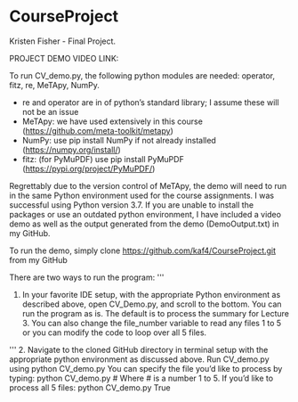 # CourseProject

Kristen Fisher - Final Project. 

PROJECT DEMO VIDEO LINK:

To run CV_demo.py, the following python modules are needed: operator, fitz, re, MeTApy, NumPy.
- re and operator are in of python’s standard library; I assume these will not be an issue
- MeTApy: we have used extensively in this course (https://github.com/meta-toolkit/metapy) 
- NumPy: use pip install NumPy if not already installed (https://numpy.org/install/)
- fitz: (for PyMuPDF) use pip install PyMuPDF (https://pypi.org/project/PyMuPDF/)

Regrettably due to the version control of MeTApy, the demo will need to run in the same Python environment used for the course assignments. I was successful using Python version 3.7. If you are unable to install the packages or use an outdated python environment, I have included a video demo as well as the output generated from the demo (DemoOutput.txt) in my GitHub. 

To run the demo, simply clone https://github.com/kaf4/CourseProject.git from my GitHub

There are two ways to run the program:
''' 

1. In your favorite IDE setup, with the appropriate Python environment as described above, open CV_Demo.py, and scroll to the bottom. 
You can run the program as is. The default is to process the summary for Lecture 3. 
You can also change the file_number variable to read any files 1 to 5 or you can modify the code to loop over all 5 files.

'''
2. Navigate to the cloned GitHub directory in terminal setup with the appropriate python environment as discussed above. Run CV_demo.py using python CV_demo.py 
You can specify the file you’d like to process by typing: python CV_demo.py #
Where # is a number 1 to 5. If you’d like to process all 5 files: python CV_demo.py True
